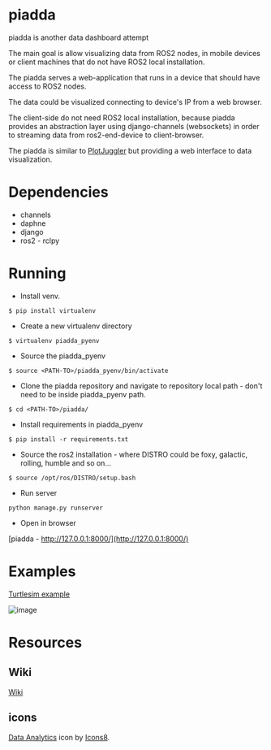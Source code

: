 # piadda
piadda is another data dashboard attempt

The main goal is allow visualizing data from ROS2 nodes, in mobile devices or client machines that do not have ROS2 local installation.

The piadda serves a web-application that runs in a device that should have access to ROS2 nodes.

The data could be visualized connecting to device's IP from a web browser.

The client-side do not need ROS2 local installation, because piadda provides an abstraction layer using django-channels (websockets) in order to streaming data from ros2-end-device to client-browser.

The piadda is similar to [PlotJuggler](https://github.com/facontidavide/PlotJuggler) but providing a web interface to data visualization.

# Dependencies
- channels
- daphne
- django
- ros2 - rclpy

# Running
- Install venv.

`$ pip install virtualenv`

- Create a new virtualenv directory

`$ virtualenv piadda_pyenv`

- Source the piadda_pyenv

`$ source <PATH-TO>/piadda_pyenv/bin/activate`

- Clone the piadda repository and navigate to repository local path - don't need to be inside piadda_pyenv path.

`$ cd <PATH-TO>/piadda/`

- Install requirements in piadda_pyenv

`$ pip install -r requirements.txt`

- Source the ros2 installation - where DISTRO could be foxy, galactic, rolling, humble and so on...

`$ source /opt/ros/DISTRO/setup.bash`

- Run server

`python manage.py runserver`

- Open in browser

[piadda - http://127.0.0.1:8000/](http://127.0.0.1:8000/)

# Examples

[Turtlesim example](https://github.com/ddanielvaz/piadda/wiki/TurtlesimExample)

![image](https://user-images.githubusercontent.com/4839159/229324363-598483cd-d427-4298-bb0c-749087f87363.gif)

# Resources

## Wiki

[Wiki](https://github.com/ddanielvaz/piadda/wiki/)

## icons

[Data Analytics](https://icons8.com/icon/LgTN0AzFZcRJ/data-analytics) icon by [Icons8](https://icons8.com).
